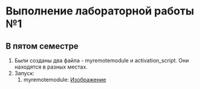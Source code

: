 # Выполнение лабораторной работы №1
## В пятом семестре

1. Были созданы два файла - myremotemodule и activation_script. Они находятся в разных местах.
2. Запуск:
    1. myremotemodule:
        [Изображение](pic/image0.JPG)

